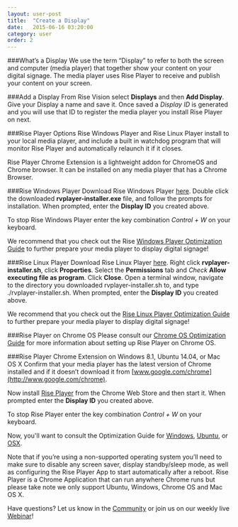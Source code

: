 ```yaml
---
layout: user-post
title:  "Create a Display"
date:   2015-06-16 03:20:00
category: user
order: 2
---
```

###What’s a Display
We use the term “Display” to refer to both the screen and computer (media player) that together show your content on your digital signage. The media player uses Rise Player to receive and publish your content on your screen.

###Add a Display
From Rise Vision select **Displays** and then **Add Display**. Give your Display a name and save it.
Once saved a *Display ID* is generated and you will use that ID to register the media player you install Rise Player on next.

###Rise Player Options
Rise Windows Player and Rise Linux Player install to your local media player, and include a built in watchdog program that will monitor Rise Player and automatically relaunch it if it closes.

Rise Player Chrome Extension is a lightweight addon for ChromeOS and Chrome browser. It can be installed on any media player that has a Chrome Browser.

###Rise Windows Player
Download Rise Windows Player [here](http://install-versions.risevision.com/rvplayer-installer.exe). Double click the downloaded **rvplayer-installer.exe** file, and follow the prompts for installation. When prompted, enter the **Display ID** you created above.

To stop Rise Windows Player enter the key combination *Control + W* on your keyboard.

We recommend that you check out the Rise [Windows Player Optimization Guide](user/advanced/display/rise-windows-player) to further prepare your media player to display digital signage!

###Rise Linux Player
Download Rise Linux Player [here](http://install-versions.risevision.com/rvplayer-installer.sh). Right click **rvplayer-installer.sh**, click **Properties**. Select the **Permissions** tab and *Check* **Allow executing file as program**. Click **Close**. Open a terminal window, navigate to the directory you downloaded rvplayer-installer.sh to, and type ./rvplayer-installer.sh. When prompted, enter the **Display ID** you created above.

We recommend that you check out the [Rise Linux Player Optimization Guide](user/advanced/display/rise-linux-player) to further prepare your media player to display digital signage!

###Rise Player on Chrome OS
Please consult our [Chrome OS Optimization Guide](user/advanced/display/configure-kiosk-mode) for more information about setting up Rise Player on Chrome OS.

###Rise Player Chrome Extension on Windows 8.1, Ubuntu 14.04, or Mac OS X
Confirm that your media player has the latest version of Chrome installed and if it doesn’t download it from [www.google.com/chrome](http://www.google.com/chrome).

Now install [Rise Player](https://chrome.google.com/webstore/detail/rise-vision-chrome-app-pl/mfpgpdablffhbfofnhlpgmokokbahooi) from the Chrome Web Store and then start it. When prompted enter the **Display ID** you created above.

To stop Rise Player enter the key combination *Control + W* on your keyboard.

Now, you'll want to consult the Optimization Guide for [Windows](user/advanced/display/chrome-player-windows), [Ubuntu](user/advanced/display/chrome-player-linux), or [OSX](user/advanced/display/chrome-player-mac).

Note that if you’re using a non-supported operating system you’ll need to make sure to disable any screen saver, display standby/sleep mode, as well as configuring the Rise Player App to start automatically after a reboot. Rise Player is a Chrome Application that can run anywhere Chrome runs but please take note we only support Ubuntu, Windows, Chrome OS and Mac OS X.

Have questions? Let us know in the [Community](http://community.risevision.com) or join us on our weekly live [Webinar](https://www.risevision.com/webinars)!
